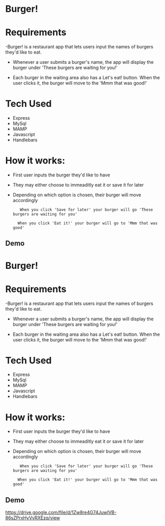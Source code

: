 # Burger!

# Requirements 
-Burger! is a restaurant app that lets users input the names of burgers they'd like to eat.

- Whenever a user submits a burger's name, the app will display the burger under 'These burgers are waiting for you!'

- Each burger in the waiting area also has a Let's eat! button. When the user clicks it, the burger will move to the 'Mmm that was good!'



 # Tech Used
 - Express
 - MySql 
 - MAMP 
 - Javascript 
 - Handlebars

# How it works: 

 - First user inputs the burger they'd like to have  

- They may either choose to immeaditly eat it or save it for later


- Depending on which option is chosen, their burger will move accordingly 
         
         When you click 'Save for later' your burger will go 'These burgers are waiting for you'

        When you click 'Eat it!' your burger will go to 'Mmm that was good' 


## Demo 

# Burger!

# Requirements 
-Burger! is a restaurant app that lets users input the names of burgers they'd like to eat.

- Whenever a user submits a burger's name, the app will display the burger under 'These burgers are waiting for you!'

- Each burger in the waiting area also has a Let's eat! button. When the user clicks it, the burger will move to the 'Mmm that was good!'



 # Tech Used
 - Express
 - MySql 
 - MAMP 
 - Javascript 
 - Handlebars

# How it works: 

 - First user inputs the burger they'd like to have  

- They may either choose to immeaditly eat it or save it for later


- Depending on which option is chosen, their burger will move accordingly 
         
         When you click 'Save for later' your burger will go 'These burgers are waiting for you'

        When you click 'Eat it!' your burger will go to 'Mmm that was good' 


## Demo 

https://drive.google.com/file/d/1Zw8re4G74JuwIVB-86sZPrxHyVvRXEzq/view
